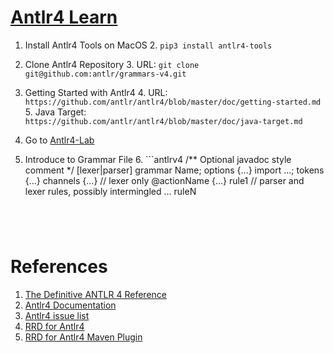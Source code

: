 # [Antlr4 Learn](https://www.antlr.org/)

1. Install Antlr4 Tools on MacOS
   2. ```pip3 install antlr4-tools```
     
2. Clone Antlr4 Repository
   3. URL: ```git clone git@github.com:antlr/grammars-v4.git```

3. Getting Started with Antlr4
   4. URL: ```https://github.com/antlr/antlr4/blob/master/doc/getting-started.md```
   5. Java Target: ```https://github.com/antlr/antlr4/blob/master/doc/java-target.md```

4. Go to [Antlr4-Lab](http://lab.antlr.org/)

5. Introduce to Grammar File
   6. ```antlrv4
      /** Optional javadoc style comment */
      [lexer|parser] grammar Name;
      options {...}
      import ...;
      tokens {...}
      channels {...} // lexer only
      @actionName {...}
      rule1 // parser and lexer rules, possibly intermingled
      ...
      ruleN
      ```




# References
1. [The Definitive ANTLR 4 Reference](https://pragprog.com/titles/tpantlr2/the-definitive-antlr-4-reference/)
2. [Antlr4 Documentation](https://github.com/antlr/antlr4/blob/master/doc/index.md)
3. [Antlr4 issue list](https://github.com/antlr/antlr4/issues)
4. [RRD for Antlr4](https://github.com/bkiers/rrd-antlr4)
5. [RRD for Antlr4 Maven Plugin](https://github.com/flashpixx/RRD-ANTLR4)

